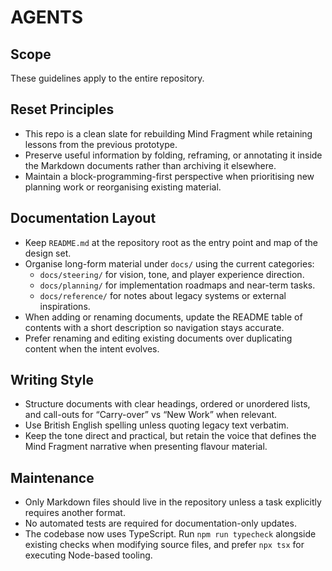 # AGENTS

## Scope
These guidelines apply to the entire repository.

## Reset Principles
- This repo is a clean slate for rebuilding Mind Fragment while retaining lessons from the previous prototype.
- Preserve useful information by folding, reframing, or annotating it inside the Markdown documents rather than archiving it elsewhere.
- Maintain a block-programming-first perspective when prioritising new planning work or reorganising existing material.

## Documentation Layout
- Keep `README.md` at the repository root as the entry point and map of the design set.
- Organise long-form material under `docs/` using the current categories:
  - `docs/steering/` for vision, tone, and player experience direction.
  - `docs/planning/` for implementation roadmaps and near-term tasks.
  - `docs/reference/` for notes about legacy systems or external inspirations.
- When adding or renaming documents, update the README table of contents with a short description so navigation stays accurate.
- Prefer renaming and editing existing documents over duplicating content when the intent evolves.

## Writing Style
- Structure documents with clear headings, ordered or unordered lists, and call-outs for “Carry-over” vs “New Work” when relevant.
- Use British English spelling unless quoting legacy text verbatim.
- Keep the tone direct and practical, but retain the voice that defines the Mind Fragment narrative when presenting flavour material.

## Maintenance
- Only Markdown files should live in the repository unless a task explicitly requires another format.
- No automated tests are required for documentation-only updates.
- The codebase now uses TypeScript. Run `npm run typecheck` alongside existing checks when modifying source files, and prefer `npx tsx` for executing Node-based tooling.
